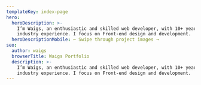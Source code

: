 ```yaml
---
templateKey: index-page
hero:
  heroDescription: >-
    I’m Waigs, an enthusiastic and skilled web developer, with 10+ years of
    industry experience. I focus on Front-end design and development.
  heroDescriptionMobile: ← Swipe through project images →
seo:
  author: waigs
  browserTitle: Waigs Portfolio
  description: >-
    I’m Waigs, an enthusiastic and skilled web developer, with 10+ years of
    industry experience. I focus on Front-end design and development.
---
```



